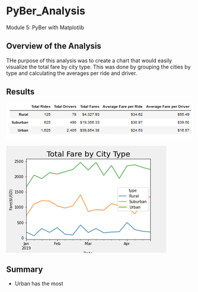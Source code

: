 # PyBer_Analysis
Module 5: PyBer with Matplotlib

## Overview of the Analysis 
THe purpose of this analysis was to create a chart that would easily visualize the total fare by city type.  This was done by grouping the cities by type and calculating the averages per ride and driver.

## Results
![Py_Ber by City](https://github.com/awar2170/PyBer_Analysis/blob/main/analysis/PyBer_df_1.PNG)

![PyBer Summary Photo](https://github.com/awar2170/PyBer_Analysis/blob/main/analysis/PyBer_fare_summary.png)

## Summary
- Urban has the most 
